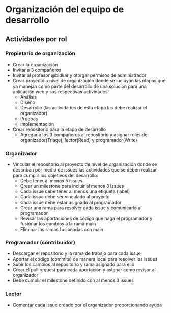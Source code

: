 # Organización del equipo de desarrollo

## Actividades por rol

### Propietario de organización
- Crear la organización
- Invitar a 3 compañeros
- Invitar al profesor @bidkar y otorgar permisos de administrador
- Crear proyecto a nivel de organización donde se incluyan las etapas que ya manejan como parte del desarrollo de una solución para una aplicación web y sus respectivas actividades:
  - Análisis
  - Diseño
  - Desarrollo (las actividades de esta etapa las debe realizar el organizador)
  - Pruebas
  - Implementación
- Crear repositorio para la etapa de desarrollo
  - Agregar a los 3 compañeros al repositorio y asignar roles de organizador(Triage), lector(Read) y programador(Write)

### Organizador
- Vincular el repositorio al proyecto de nivel de organización donde se describan por medio de issues las actividades que se deben realizar para cumplir los objetivos del desarrollo:
  - Debe tener al menos 5 issues
  - Crear un milestone para incluir al menos 3 issues
  - Cada issue debe tener al menos una etiqueta (label)
  - Cada issue debe ser vinculado al proyecto
  - Cada issue debe estar asignado al programador
  - Crear una rama para resolver cada issue y comunicarlo al programador
  - Revisar las aportaciones de código que haga el programador y fusionar los cambios a la rama main
  - Eliminar las ramas fusionadas con main

### Programador (contribuidor)
- Descargar el repositorio y la rama de trabajo para cada issue
- Aportar el código (commits) de manera local para resolver los issues
- Subir los cambios al repositorio y rama asignado para ello
- Crear el pull request para cada aportación y asignar como revisor al organizador
- Debe cumplir el milestone definido con al menos 3 issues

### Lector
- Comentar cada issue creado por el organizador proporcionando ayuda
